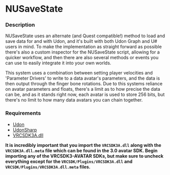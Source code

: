 # NUSaveState

### Description
NUSaveState uses an alternate (and Quest compatible!) method to load and save data for and with Udon, and it's built with both Udon Graph and U# users in mind.
To make the implementation as straight forward as possible there's also a custom inspector for the NUSaveState script, allowing for a quicker workflow, and then there are also several methods or events you can use to easily integrate it into your own worlds.

This system uses a combination between setting player velocities and 'Parameter Drivers' to write to a data avatar's parameters, and the data is then output through the finger bone rotations.
Due to this systems reliance on avatar parameters and floats, there's a limit as to how precise the data can be, and as it stands right now, each avatar is used to store 256 bits, but there's no limit to how many data avatars you can chain together.

### Requirements
- [Udon](https://vrchat.com/home/download)
- [UdonSharp](https://github.com/MerlinVR/UdonSharp)
- [VRCSDK3A.dll](https://vrchat.com/home/download)

**It is incredibly important that you import the `VRCSDK3A.dll` along with the `VRCSDK3A.dll.meta` file which can be found in the 3.0 avatar SDK.
Begin importing any of the VRCSDK3-AVATAR SDKs, but make sure to uncheck everything except for the `VRCSDK/Plugins/VRCSDK3A.dll` and `VRCSDK/Plugins/VRCSDK3A.dll.meta` files.**
